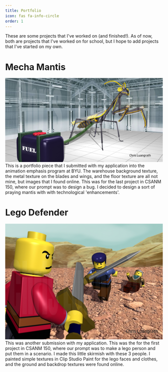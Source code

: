 ```yaml
---
title: Portfolio
icon: fas fa-info-circle
order: 1
---
```


These are some projects that I've worked on (and finished!). As of now, both are projects that I've worked on for school,
but I hope to add projects that I've started on my own.

# Mecha Mantis
![mecha-mantis](../assets/csanm150/LuangrathBugCropped.jpg)
This is a portfolio piece that I submitted with my application into the animation emphasis program at BYU. 
The warehouse background texture, the metal texture on the blades and wings, and the floor texture are all not 
mine, but images that I found online. This was for the last project in CSANM 150, where our prompt 
was to design a bug. I decided to design a sort of praying mantis with with technological 'enhancements'. 

# Lego Defender
![Lego Battle](../assets/csanm150/LuangrathLegoEdited.jpg)
This was another submission with my application. This was the for the first project in CSANM 150, 
where our prompt was to make a lego person and put them in a scenario. I made this little skirmish
with these 3 people. I painted simple textures in Clip Studio Paint for the lego faces and clothes,
and the ground and backdrop textures were found online.